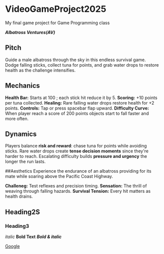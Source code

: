 # VideoGameProject2025
My final game project for Game Programming class

***Albatross Ventures(AV)***

## Pitch 
Guide a male albatross through the sky in this endless survival game. Dodge falling sticks, collect tuna for points, and grab water drops to restore health as the challenge intensifies.

## Mechanics 
**Health Bar:** Starts at 100 ; each stick hit reduce it by 5.
**Scoring:** +10 points per tuna collected.
**Healing:** Rare falling water drops restore health for +2 points.
**Controls:** Tap or press spacebar flap upward.
**Difficulty Curve:** When player reach a score of 200 points objects start to fall faster and more often.


## Dynamics
Players balance **risk and reward**: chase tuna for points while avoiding sticks.
Rare water drops create **tense decision moments** since they're harder to reach.
Escalating difficulty builds **pressure and urgency** the longer the run lasts.


##Aesthetics 
Experience the endurance of an albatross providing for its mate while soaring above the Pacific Coast Highway.

**Challeneg:** Test reflexes and precision timing.
**Sensation:** The thrill of weaving through falling hazards.
**Survival Tension:** Every hit matters as health drains.









## Heading2S

### Heading3
*italic*
**Bold Text**
***Bold & italic***

[Google](https://www.google.com)
